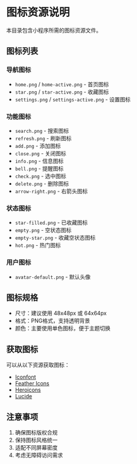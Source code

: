 # 图标资源说明

本目录包含小程序所需的图标资源文件。

## 图标列表

### 导航图标
- `home.png` / `home-active.png` - 首页图标
- `star.png` / `star-active.png` - 收藏图标  
- `settings.png` / `settings-active.png` - 设置图标

### 功能图标
- `search.png` - 搜索图标
- `refresh.png` - 刷新图标
- `add.png` - 添加图标
- `close.png` - 关闭图标
- `info.png` - 信息图标
- `bell.png` - 提醒图标
- `check.png` - 选中图标
- `delete.png` - 删除图标
- `arrow-right.png` - 右箭头图标

### 状态图标
- `star-filled.png` - 已收藏图标
- `empty.png` - 空状态图标
- `empty-star.png` - 收藏空状态图标
- `hot.png` - 热门图标

### 用户图标
- `avatar-default.png` - 默认头像

## 图标规格

- 尺寸：建议使用 48x48px 或 64x64px
- 格式：PNG格式，支持透明背景
- 颜色：主要使用单色图标，便于主题切换

## 获取图标

可以从以下资源获取图标：
- [Iconfont](https://www.iconfont.cn/)
- [Feather Icons](https://feathericons.com/)
- [Heroicons](https://heroicons.com/)
- [Lucide](https://lucide.dev/)

## 注意事项

1. 确保图标版权合规
2. 保持图标风格统一
3. 适配不同屏幕密度
4. 考虑无障碍访问需求
